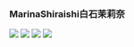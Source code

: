 ### MarinaShiraishi白石茉莉奈
![](https://img3.doubanio.com/view/photo/l/public/p2257421006.webp)
![](https://img1.doubanio.com/view/photo/l/public/p2257419568.webp)
![](https://img3.doubanio.com/view/photo/l/public/p2257420491.webp)
![](https://img1.doubanio.com/view/photo/l/public/p2257418807.webp)

